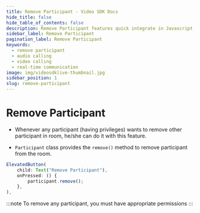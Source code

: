 ```yaml
---
title: Remove Participant - Video SDK Docs
hide_title: false
hide_table_of_contents: false
description: Remove Participant features quick integrate in Javascript, React JS, Android, IOS, React Native, Flutter with Video SDK to add live video & audio conferencing to your applications.
sidebar_label: Remove Participant
pagination_label: Remove Participant
keywords:
  - remove participant
  - audio calling
  - video calling
  - real-time communication
image: img/videosdklive-thumbnail.jpg
sidebar_position: 1
slug: remove-participant
---
```


# Remove Participant

- Whenever any participant (having privileges) wants to remove other participant in room, he/she can do it with this feature.

- `Participant` class provides the `remove()` method to remove participant from the room.

```js
ElevatedButton(
    child: Text("Remove Participant"),
    onPressed: () {
        participant.remove();
    },
),
```

:::note
To remove any participant, you must have appropriate permissions
:::
